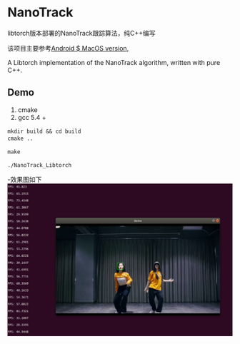 # NanoTrack 

libtorch版本部署的NanoTrack跟踪算法，纯C++编写

该项目主要参考[Android $ MacOS version](https://github.com/HonglinChu/NanoTrack),

A Libtorch implementation of the NanoTrack algorithm, written with pure C++. 


## Demo
1. cmake
2. gcc 5.4 +


```
mkdir build && cd build
cmake ..

```

```
make

```

```
./NanoTrack_Libtorch

```

-效果图如下
![demo](./debug/demo.png)
